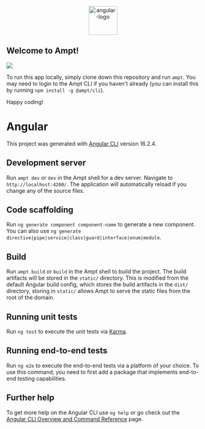 <p align="center">
    <img src="https://ampt.dev/public/templates/angular.svg" alt="angular-logo" width="75"/>
</p>

## Welcome to Ampt!

[<img src="https://getampt.com/button"/>](https://ampt.dev/start?template=angular)

To run this app locally, simply clone down this repository and run `ampt`. You may need to login to the Ampt CLI if you haven't already (you can install this by running `npm install -g @ampt/cli`).

Happy coding!

# Angular

This project was generated with [Angular CLI](https://github.com/angular/angular-cli) version 16.2.4.

## Development server

Run `ampt dev` or `dev` in the Ampt shell for a dev server. Navigate to `http://localhost:4200/`. The application will automatically reload if you change any of the source files.

## Code scaffolding

Run `ng generate component component-name` to generate a new component. You can also use `ng generate directive|pipe|service|class|guard|interface|enum|module`.

## Build

Run `ampt build` or `build` in the Ampt shell to build the project. The build artifacts will be stored in the `static/` directory. This is modified from the default Angular build config, which stores the build artifacts in the `dist/` directory, storing in `static/` allows Ampt to serve the static files from the root of the domain.

## Running unit tests

Run `ng test` to execute the unit tests via [Karma](https://karma-runner.github.io).

## Running end-to-end tests

Run `ng e2e` to execute the end-to-end tests via a platform of your choice. To use this command, you need to first add a package that implements end-to-end testing capabilities.

## Further help

To get more help on the Angular CLI use `ng help` or go check out the [Angular CLI Overview and Command Reference](https://angular.io/cli) page.
